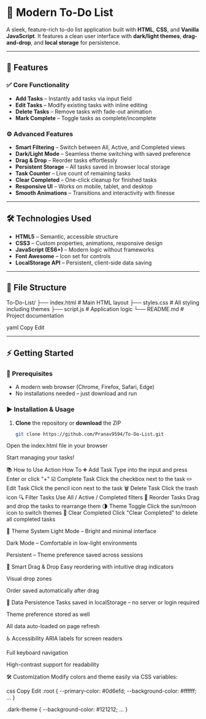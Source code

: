 # 📝 Modern To-Do List

A sleek, feature-rich to-do list application built with **HTML**, **CSS**, and **Vanilla JavaScript**. It features a clean user interface with **dark/light themes**, **drag-and-drop**, and **local storage** for persistence.

---

## 🚀 Features

### ✅ Core Functionality
- **Add Tasks** – Instantly add tasks via input field  
- **Edit Tasks** – Modify existing tasks with inline editing  
- **Delete Tasks** – Remove tasks with fade-out animation  
- **Mark Complete** – Toggle tasks as complete/incomplete  

### ⚙️ Advanced Features
- **Smart Filtering** – Switch between All, Active, and Completed views  
- **Dark/Light Mode** – Seamless theme switching with saved preference  
- **Drag & Drop** – Reorder tasks effortlessly  
- **Persistent Storage** – All tasks saved in browser local storage  
- **Task Counter** – Live count of remaining tasks  
- **Clear Completed** – One-click cleanup for finished tasks  
- **Responsive UI** – Works on mobile, tablet, and desktop  
- **Smooth Animations** – Transitions and interactivity with finesse  

---

## 🛠️ Technologies Used

- **HTML5** – Semantic, accessible structure  
- **CSS3** – Custom properties, animations, responsive design  
- **JavaScript (ES6+)** – Modern logic without frameworks  
- **Font Awesome** – Icon set for controls  
- **LocalStorage API** – Persistent, client-side data saving  

---

## 📁 File Structure

To-Do-List/
├── index.html # Main HTML layout
├── styles.css # All styling including themes
├── script.js # Application logic
└── README.md # Project documentation

yaml
Copy
Edit

---

## ⚡ Getting Started

### 🔧 Prerequisites
- A modern web browser (Chrome, Firefox, Safari, Edge)
- No installations needed – just download and run

### ▶️ Installation & Usage

1. **Clone** the repository or **download** the ZIP  
   ```bash
   git clone https://github.com/Pranav9594/To-Do-List.git
Open the index.html file in your browser

Start managing your tasks!

📚 How to Use
Action	How To
➕ Add Task	Type into the input and press Enter or click "+"
☑️ Complete Task	Click the checkbox next to the task
✏️ Edit Task	Click the pencil icon next to the task
🗑️ Delete Task	Click the trash icon
🔍 Filter Tasks	Use All / Active / Completed filters
🔄 Reorder Tasks	Drag and drop the tasks to rearrange them
🌗 Theme Toggle	Click the sun/moon icon to switch themes
🧹 Clear Completed	Click "Clear Completed" to delete all completed tasks

🎨 Theme System
Light Mode – Bright and minimal interface

Dark Mode – Comfortable in low-light environments

Persistent – Theme preference saved across sessions

🧠 Smart Drag & Drop
Easy reordering with intuitive drag indicators

Visual drop zones

Order saved automatically after drag

💾 Data Persistence
Tasks saved in localStorage – no server or login required

Theme preference stored as well

All data auto-loaded on page refresh

♿ Accessibility
ARIA labels for screen readers

Full keyboard navigation

High-contrast support for readability

🛠️ Customization
Modify colors and theme easily via CSS variables:

css
Copy
Edit
:root {
  --primary-color: #0d6efd;
  --background-color: #ffffff;
  ...
}

.dark-theme {
  --background-color: #121212;
  ...
}
